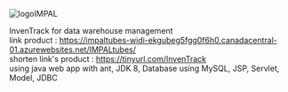 ![logoIMPAL](https://github.com/user-attachments/assets/c91997a0-f3ba-41c7-a274-5ac989377696)


InvenTrack for data warehouse management
<br>
link product : https://impaltubes-widi-ekgubeg5fgg0f6h0.canadacentral-01.azurewebsites.net/IMPALtubes/ 
<br>
shorten link's product : https://tinyurl.com/InvenTrack
<br>
using java web app with ant, JDK 8, Database using MySQL, JSP, Servlet, Model, JDBC
